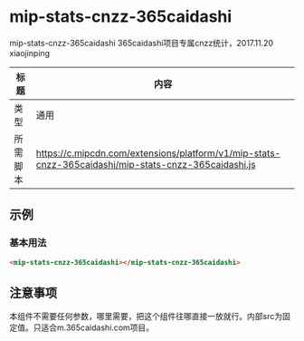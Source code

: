 # mip-stats-cnzz-365caidashi

mip-stats-cnzz-365caidashi 365caidashi项目专属cnzz统计，2017.11.20 xiaojinping

标题|内容
----|----
类型|通用
所需脚本|https://c.mipcdn.com/extensions/platform/v1/mip-stats-cnzz-365caidashi/mip-stats-cnzz-365caidashi.js

## 示例

### 基本用法
```html
<mip-stats-cnzz-365caidashi></mip-stats-cnzz-365caidashi>
```



## 注意事项

本组件不需要任何参数，哪里需要，把这个组件往哪直接一放就行。内部src为固定值。只适合m.365caidashi.com项目。